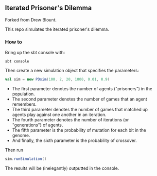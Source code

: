 ## Iterated Prisoner's Dilemma

Forked from Drew Blount.  

This repo simulates the iterated prisoner's dilemma.

### How to

Bring up the sbt console with:

```
sbt console
```

Then create a new simulation object that specifies the parameters:

```scala
val sim = new PDsim(100, 2, 20, 1000, 0.01, 0.9)
```

* The first parameter denotes the number of agents ("prisoners") in the population.
* The second parameter denotes the number of games that an agent remembers. 
* The third parameter denotes the number of games that matched up agents play against one another in an iteration.
* The fourth parameter denotes the number of iterations (or "generations") of agents.
* The fifth parameter is the probability of mutation for each bit in the genome.
* And finally, the sixth parameter is the probability of crossover. 

Then run 
```scala
sim.runSimulation()
```

The results will be (inelegantly) outputted in the console.  



